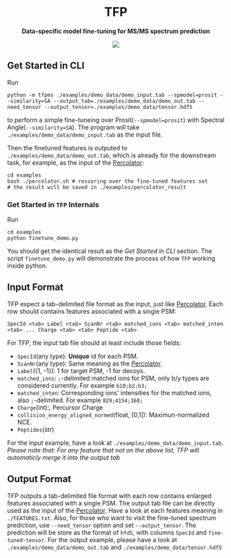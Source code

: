<div align="center">
  <h1>TFP</h1>
  <p><strong>Data-specific model fine-tuning for MS/MS spectrum prediction</strong></p>
  <p>
    <img src="https://github.com/gusye1234/TFP/actions/workflows/main.yml/badge.svg">
  </p>
</div>


## Get Started in CLI

Run

```shell
python -m tfpms ./examples/demo_data/demo_input.tab --spmodel=prosit --similarity=SA --output_tab=./examples/demo_data/demo_out.tab --need_tensor --output_tensor=./examples/demo_data/tensor.hdf5
```

to perform a simple fine-tuneing over Prosit(`--spmodel=prosit`) with Spectral Angle(`--similarity=SA`). The program will take `./examples/demo_data/demo_input.tab` as the input file.

Then the finetuned features is outputed to `./examples/demo_data/demo_out.tab`, which is already for the downstream task, for example, as the input of the [Percolator](https://github.com/percolator/percolator):

```shell
cd examples
bash ./percolator.sh # rescoring over the fine-tuned features set
# the result will be saved in ./examples/percolator_result
```

### Get Started in `TFP` Internals

Run

```shell
cd examples
python finetune_demo.py
```

You should get the identical result as the *Get Started in CLI* section.
The script `finetune_demo.py` will demonstrate the process of how `TFP` working inside python.

## Input Format

TFP expect a tab-delimited file format as the input, just like [Percolator](https://github.com/percolator/percolator/wiki/Interface#pintsv-tab-delimited-file-format).
Each row should contains features associated with a single PSM:

```
SpecId <tab> Label <tab> ScanNr <tab> matched_ions <tab> matched_inten <tab> ... Charge <tab> <tab> Peptide <tab>
```

For TFP, the input tab file should at least include those fields:

* `SpecId`(any type): **Unique** id for each PSM.
* `ScanNr`(any type): Same meaning as the [Percolator](https://github.com/percolator/percolator/wiki/Interface#pintsv-tab-delimited-file-format).
* `Label`({1, -1}): 1 for target PSM, -1 for decoys.
* `matched_ions`: `;`-delimited matched ions for PSM, only b/y types are considered currently. For example `b10;b2;b3;`
* `matched_inten`: Corresponding ions' intensities for the matched ions, also `;`-delimited. For example `829;4154;168;`
* `Charge`(int):, Percursor Charge
* `collision_energy_aligned_normed`(float, [0,1]): Maximun-normalized NCE.
* `Peptides`(str)

For the input example, have a look at `./examples/demo_data/demo_input.tab`.
*Please note that: For any feature that not on the above list, TFP will automaticly merge it into the output tab*

## Output Format

TFP outputs a tab-delimited file format with each row contains enlarged features associated with a single PSM. The output tab file can be directly used as the input of the [Percolator](https://github.com/percolator/percolator). Have a look at each features meaning in `./FEATURES.txt`.
Also, for those who want to visit the fine-tuned spectrum prediction, use `--need_tensor` option and set `--output_tensor`. The prediction will be store as the format of `hfd5`, with columns `SpecId` and `fine-tuned-tensor`.
For the output example, please have a look at `./examples/demo_data/demo_out.tab` and `./examples/demo_data/tensor.hdf5`

